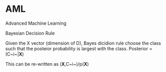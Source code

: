 # AML
Advanced Machine Learning

Bayesian Decision Rule

Given the X vector (dimension of D), 
Bayes dicidion rule choose the class such that the posteior probability is largest with the class. 
Posterior = (C~i~|**X**)

This can be re-written as (**X**,C~i~)/p(**X**)
